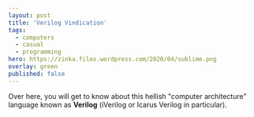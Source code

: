 ```yaml
---
layout: post
title: 'Verilog Vindication'
tags:
  - computers
  - casual
  - programming
hero: https://zinka.files.wordpress.com/2020/04/sublime.png
overlay: green
published: false
---
```


Over here, you will get to know about this hellish "computer architecture" language known as **Verilog** (iVerilog or Icarus Verilog in particular).
